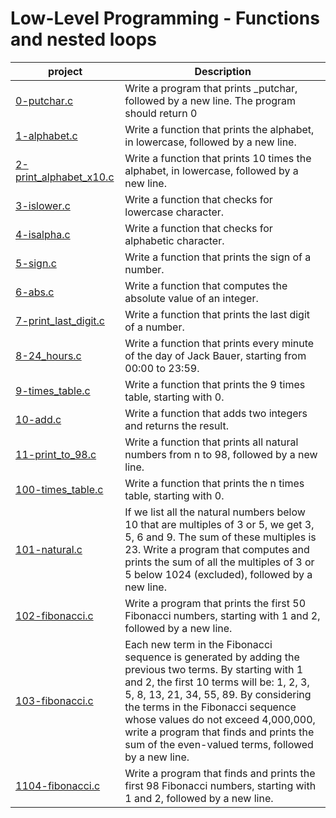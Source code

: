 # Low-Level Programming - Functions and nested loops

| project      | Description |
| ----------- | ----------- |
|  [0-putchar.c](./0-putchar.c)  |Write a program that prints _putchar, followed by a new line. The program should return 0|
|  [1-alphabet.c](./1-alphabet.c)  |Write a function that prints the alphabet, in lowercase, followed by a new line. |
|  [2-print_alphabet_x10.c](./2-print_alphabet_x10.c)  | Write a function that prints 10 times the alphabet, in lowercase, followed by a new line.|
|  [3-islower.c](./3-islower.c)  | Write a function that checks for lowercase character.|
|  [4-isalpha.c](./4-isalpha.c)  | Write a function that checks for alphabetic character.|
|  [5-sign.c](./5-sign.c)  |Write a function that prints the sign of a number.|
|  [6-abs.c](./6-abs.c)  | Write a function that computes the absolute value of an integer.|
|  [7-print_last_digit.c](./7-print_last_digit.c)  |Write a function that prints the last digit of a number.|
|  [8-24_hours.c](./8-24_hours.c)  | Write a function that prints every minute of the day of Jack Bauer, starting from 00:00 to 23:59.|
|  [9-times_table.c](./9-times_table.c)  | Write a function that prints the 9 times table, starting with 0.|
|  [10-add.c](./10-add.c)  |Write a function that adds two integers and returns the result. |
|  [11-print_to_98.c](./11-print_to_98.c)  | Write a function that prints all natural numbers from n to 98, followed by a new line.|
|  [100-times_table.c](./100-times_table.c)  | Write a function that prints the n times table, starting with 0.|
|  [101-natural.c](./101-natural.c)  | If we list all the natural numbers below 10 that are multiples of 3 or 5, we get 3, 5, 6 and 9. The sum of these multiples is 23. Write a program that computes and prints the sum of all the multiples of 3 or 5 below 1024 (excluded), followed by a new line.|
|  [102-fibonacci.c](./102-fibonacci.c)  | Write a program that prints the first 50 Fibonacci numbers, starting with 1 and 2, followed by a new line.|
|  [103-fibonacci.c](./103-fibonacci.c)  | Each new term in the Fibonacci sequence is generated by adding the previous two terms. By starting with 1 and 2, the first 10 terms will be: 1, 2, 3, 5, 8, 13, 21, 34, 55, 89. By considering the terms in the Fibonacci sequence whose values do not exceed 4,000,000, write a program that finds and prints the sum of the even-valued terms, followed by a new line.|
|  [1104-fibonacci.c](./104-fibonacci.c)  | Write a program that finds and prints the first 98 Fibonacci numbers, starting with 1 and 2, followed by a new line.|

